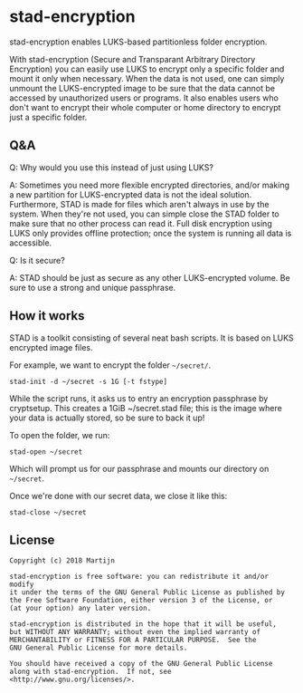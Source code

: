 stad-encryption
===============

stad-encryption enables LUKS-based partitionless folder encryption.

With stad-encryption (Secure and Transparant Arbitrary Directory Encryption) you can
easily use LUKS to encrypt only a specific folder and mount it only when necessary.
When the data is not used, one can simply unmount the LUKS-encrypted image to be sure
that the data cannot be accessed by unauthorized users or programs. It also enables users
who don't want to encrypt their whole computer or home directory to encrypt just a
specific folder.

Q&A
---

Q: Why would you use this instead of just using LUKS?

A: Sometimes you need more flexible encrypted directories, and/or making a new partition
for LUKS-encrypted data is not the ideal solution. Furthermore, STAD is made for files
which aren't always in use by the system. When they're not used, you can simple close
the STAD folder to make sure that no other process can read it. Full disk encryption
using LUKS only provides offline protection; once the system is running all data is
accessible.

Q: Is it secure?

A: STAD should be just as secure as any other LUKS-encrypted volume. Be sure to use a
strong and unique passphrase.

How it works
------------

STAD is a toolkit consisting of several neat bash scripts. It is based on LUKS encrypted
image files.

For example, we want to encrypt the folder `~/secret/`.
```
stad-init -d ~/secret -s 1G [-t fstype]
```
While the script runs, it asks us to entry an encryption passphrase by cryptsetup. This
creates a 1GiB ~/secret.stad file; this is the image where your data is actually stored,
so be sure to back it up!

To open the folder, we run:
```
stad-open ~/secret
```
Which will prompt us for our passphrase and mounts our directory on `~/secret`.

Once we're done with our secret data, we close it like this:
```
stad-close ~/secret
```

License
-------

```
Copyright (c) 2018 Martijn

stad-encryption is free software: you can redistribute it and/or modify
it under the terms of the GNU General Public License as published by
the Free Software Foundation, either version 3 of the License, or
(at your option) any later version.

stad-encryption is distributed in the hope that it will be useful,
but WITHOUT ANY WARRANTY; without even the implied warranty of
MERCHANTABILITY or FITNESS FOR A PARTICULAR PURPOSE.  See the
GNU General Public License for more details.

You should have received a copy of the GNU General Public License
along with stad-encryption.  If not, see <http://www.gnu.org/licenses/>.
```
